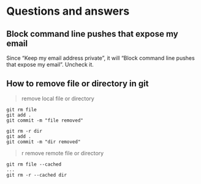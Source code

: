 # Questions and answers 

## Block command line pushes that expose my email

Since “Keep my email address private”, it will “Block command line pushes that expose my email”. Uncheck it.

## How to remove file or directory in git

> remove local file or directory
```shell script
git rm file 
git add .
git commit -m "file removed"

git rm -r dir 
git add .
git commit -m "dir removed"
```

>r remove remote file or directory
```shell script
git rm file --cached
...
git rm -r --cached dir 
```